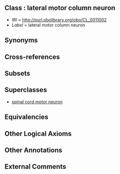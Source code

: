 
## Class : lateral motor column neuron

 * *IRI* = http://purl.obolibrary.org/obo/CL_0011002
 * *Label* = lateral motor column neuron

## Synonyms


## Cross-references


## Subsets


## Superclasses

 * [spinal cord motor neuron](../../CL/01/CL_0011001.md)

## Equivalencies


## Other Logical Axioms


## Other Annotations


## External Comments

